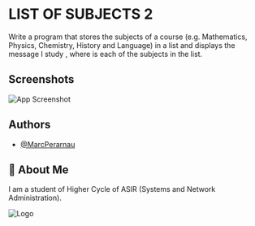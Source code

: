 
# LIST OF SUBJECTS 2
Write a program that stores the subjects of a course (e.g. Mathematics, Physics, Chemistry, History and Language) in a list and displays the message I study <subject>, where <subject> is each of the subjects in the list.

## Screenshots


![App Screenshot](https://github.com/MarcPerarnau/PYTHON/assets/151735878/8e8fefe4-1ce4-478d-8484-1051284bd76b)



## Authors

- [@MarcPerarnau](https://github.com/MarcPerarnau)


## 🚀 About Me
I am a student of Higher Cycle of ASIR (Systems and Network Administration).


![Logo](https://github.com/MarcPerarnau/MV/assets/151735878/dbd36d50-971f-4147-8b66-0c489954895e)

